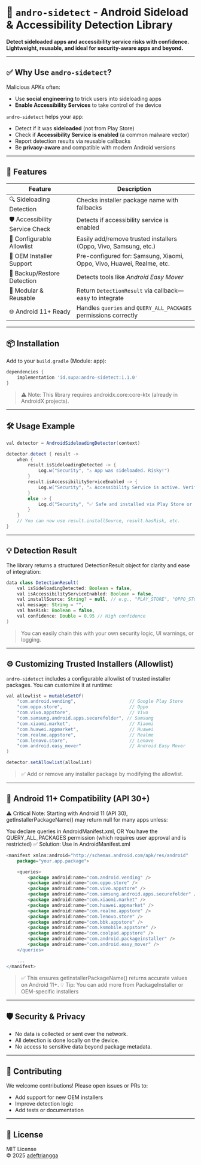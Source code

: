 # 🎯 `andro-sidetect` - Android Sideload & Accessibility Detection Library
**Detect sideloaded apps and accessibility service risks with confidence. Lightweight, reusable, and ideal for security-aware apps and beyond.**

---



## ✅ Why Use `andro-sidetect`?

Malicious APKs often:
- Use **social engineering** to trick users into sideloading apps
- **Enable Accessibility Services** to take control of the device

`andro-sidetect` helps your app:
- Detect if it was **sideloaded** (not from Play Store)
- Check if **Accessibility Service is enabled** (a common malware vector)
- Report detection results via reusable callbacks
- Be **privacy-aware** and compatible with modern Android versions

---


## 🔧 Features

| Feature | Description |
|-------|-----------|
| 🔍 Sideloading Detection | Checks installer package name with fallbacks |
| 🛡️ Accessibility Service Check | Detects if accessibility service is enabled |
| 🔄 Configurable Allowlist | Easily add/remove trusted installers (Oppo, Vivo, Samsung, etc.) |
| 📱 OEM Installer Support | Pre-configured for: Samsung, Xiaomi, Oppo, Vivo, Huawei, Realme, etc. |
| 💾 Backup/Restore Detection | Detects tools like *Android Easy Mover* |
| 📁 Modular & Reusable | Return `DetectionResult` via callback—easy to integrate |
| 🌐 Android 11+ Ready | Handles `queries` and `QUERY_ALL_PACKAGES` permissions correctly |

---

## 📦 Installation

Add to your `build.gradle` (Module: app):

```groovy
dependencies {
    implementation 'id.supa:andro-sidetect:1.1.0'
}
```
>⚠️ Note: This library requires androidx.core:core-ktx (already in AndroidX projects).
---


## 🛠️ Usage Example

```groovy
val detector = AndroidSideloadingDetector(context)

detector.detect { result ->
    when {
        result.isSideloadingDetected -> {
            Log.w("Security", "⚠️ App was sideloaded. Risky!")
        }
        result.isAccessibilityServiceEnabled -> {
            Log.w("Security", "⚠️ Accessibility Service is active. Verify source!")
        }
        else -> {
            Log.d("Security", "✅ Safe and installed via Play Store or trusted source.")
        }
    }
    // You can now use result.installSource, result.hasRisk, etc.
}
```

---
## 💡 Detection Result 

The library returns a structured DetectionResult object for clarity and ease of integration:
```groovy
data class DetectionResult(
    val isSideloadingDetected: Boolean = false,
    val isAccessibilityServiceEnabled: Boolean = false,
    val installSource: String? = null, // e.g., "PLAY_STORE", "OPPO_STORE", "EASY_MOVER"
    val message: String = "",
    val hasRisk: Boolean = false,
    val confidence: Double = 0.95 // High confidence
)
```
>You can easily chain this with your own security logic, UI warnings, or logging.
---


## ⚙️ Customizing Trusted Installers (Allowlist)

`andro-sidetect` includes a configurable allowlist of trusted installer packages. You can customize it at runtime:
```groovy
val allowlist = mutableSetOf(
    "com.android.vending",                    // Google Play Store
    "com.oppo.store",                         // Oppo
    "com.vivo.appstore",                      // Vivo
    "com.samsung.android.apps.securefolder", // Samsung
    "com.xiaomi.market",                      // Xiaomi
    "com.huawei.appmarket",                   // Huawei
    "com.realme.appstore",                    // Realme
    "com.lenovo.store",                       // Lenovo
    "com.android.easy_mover"                  // Android Easy Mover
)

detector.setAllowlist(allowlist)
```
>✅ Add or remove any installer package by modifying the allowlist.
---


## 🔐 Android 11+ Compatibility (API 30+)
⚠️ Critical Note: Starting with Android 11 (API 30), getInstallerPackageName() may return null for many apps unless:

You declare queries in AndroidManifest.xml, OR
You have the QUERY_ALL_PACKAGES permission (which requires user approval and is restricted)
✅ Solution: Use <queries> in AndroidManifest.xml
```groovy
<manifest xmlns:android="http://schemas.android.com/apk/res/android"
    package="your.app.package">

    <queries>
        <package android:name="com.android.vending" />
        <package android:name="com.oppo.store" />
        <package android:name="com.vivo.appstore" />
        <package android:name="com.samsung.android.apps.securefolder" />
        <package android:name="com.xiaomi.market" />
        <package android:name="com.huawei.appmarket" />
        <package android:name="com.realme.appstore" />
        <package android:name="com.lenovo.store" />
        <package android:name="com.bbk.appstore" />
        <package android:name="com.ksmobile.appstore" />
        <package android:name="com.coolpad.appstore" />
        <package android:name="com.android.packageinstaller" />
        <package android:name="com.android.easy_mover" />
    </queries>

    ...
</manifest>
```
>✅ This ensures getInstallerPackageName() returns accurate values on Android 11+.
>💡 Tip: You can add more from PackageInstaller or OEM-specific installers
---

## 🛡️ Security & Privacy
- No data is collected or sent over the network.
- All detection is done locally on the device.
- No access to sensitive data beyond package metadata.

---
## 🤝 Contributing
We welcome contributions! Please open issues or PRs to:
- Add support for new OEM installers
- Improve detection logic
- Add tests or documentation
---
## 📜 License

MIT License  
© 2025 [adeftriangga](https://github.com/adeftriangga)
